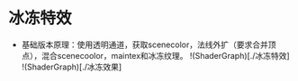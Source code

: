 # 冰冻特效
* 基础版本原理：使用透明通道，获取scenecolor，法线外扩（要求合并顶点），混合scenecoolor，maintex和冰冻纹理。
!(ShaderGraph)[./冰冻特效]
!(ShaderGraph)[./冰冻效果]
